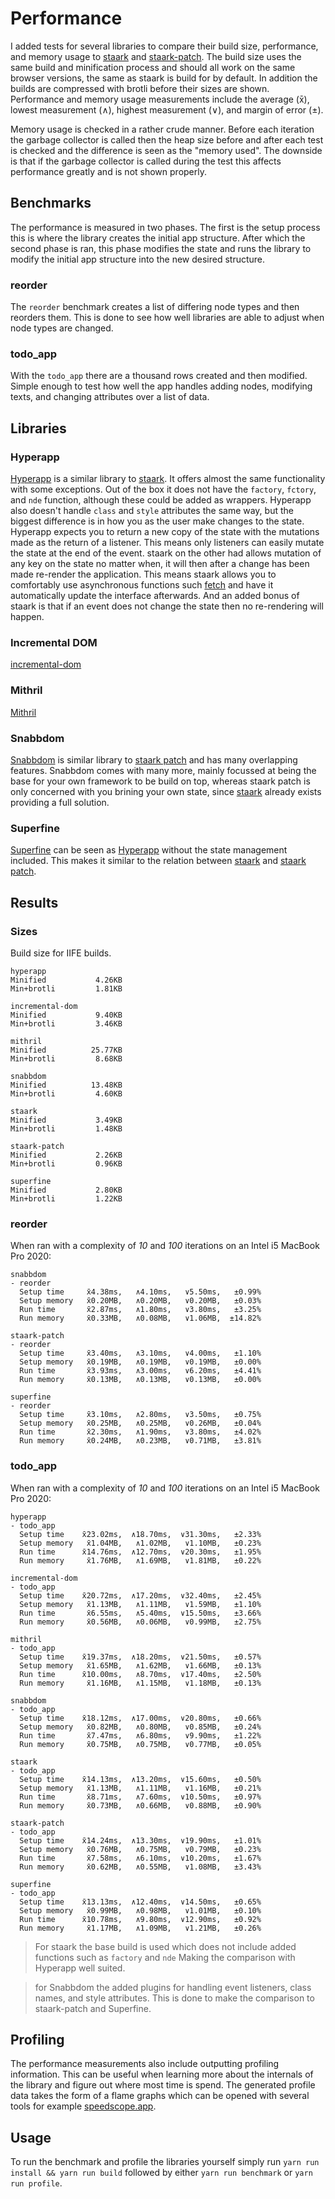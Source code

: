 # Performance

I added tests for several libraries to compare their build size, performance, and memory usage to [staark](https://github.com/doars/staark/tree/main/packages/staark#readme) and [staark-patch](https://github.com/doars/staark/tree/main/packages/staark-patch#readme). The build size uses the same build and minification process and should all work on the same browser versions, the same as staark is build for by default. In addition the builds are compressed with brotli before their sizes are shown. Performance and memory usage measurements include the average (x̄), lowest measurement (∧), highest measurement (∨), and margin of error (±).

Memory usage is checked in a rather crude manner. Before each iteration the garbage collector is called then the heap size before and after each test is checked and the difference is seen as the "memory used". The downside is that if the garbage collector is called during the test this affects performance greatly and is not shown properly.

## Benchmarks

The performance is measured in two phases. The first is the setup process this is where the library creates the initial app structure. After which the second phase is ran, this phase modifies the state and runs the library to modify the initial app structure into the new desired structure.

### reorder

The `reorder` benchmark creates a list of differing node types and then reorders them. This is done to see how well libraries are able to adjust when node types are changed.

### todo_app

With the `todo_app` there are a thousand rows created and then modified. Simple enough to test how well the app handles adding nodes, modifying texts, and changing attributes over a list of data.

## Libraries

### Hyperapp

[Hyperapp](https://github.com/jorgebucaran/hyperapp#readme) is a similar library to [staark](https://github.com/doars/staark/tree/main/packages/staark#readme). It offers almost the same functionality with some exceptions. Out of the box it does not have the `factory`, `fctory`, and `nde` function, although these could be added as wrappers. Hyperapp also doesn't handle `class` and `style` attributes the same way, but the biggest difference is in how you as the user make changes to the state. Hyperapp expects you to return a new copy of the state with the mutations made as the return of a listener. This means only listeners can easily mutate the state at the end of the event. staark on the other had allows mutation of any key on the state no matter when, it will then after a change has been made re-render the application. This means staark allows you to comfortably use asynchronous functions such [fetch](https://github.com/doars/staark/tree/main/packages/vroagn#readme) and have it automatically update the interface afterwards. And an added bonus of staark is that if an event does not change the state then no re-rendering will happen.

### Incremental DOM

[incremental-dom](https://github.com/google/incremental-dom#readme)

### Mithril

[Mithril](https://github.com/MithrilJS/mithril.js#readme)

### Snabbdom

[Snabbdom](https://github.com/snabbdom/snabbdom#readme) is similar library to [staark patch](https://github.com/doars/staark/tree/main/packages/staark-patch#readme) and has many overlapping features. Snabbdom comes with many more, mainly focussed at being the base for your own framework to be build on top, whereas staark patch is only concerned with you brining your own state, since [staark](https://github.com/doars/staark/tree/main/packages/staark#readme) already exists providing a full solution.

### Superfine

[Superfine](https://github.com/jorgebucaran/superfine#readme) can be seen as [Hyperapp](https://github.com/jorgebucaran/hyperapp#readme) without the state management included. This makes it similar to the relation between [staark](https://github.com/doars/staark/tree/main/packages/staark#readme) and [staark patch](https://github.com/doars/staark/tree/main/packages/staark-patch#readme).

## Results

### Sizes

Build size for IIFE builds.

```
hyperapp
Minified           4.26KB
Min+brotli         1.81KB

incremental-dom
Minified           9.40KB
Min+brotli         3.46KB

mithril
Minified          25.77KB
Min+brotli         8.68KB

snabbdom
Minified          13.48KB
Min+brotli         4.60KB

staark
Minified           3.49KB
Min+brotli         1.48KB

staark-patch
Minified           2.26KB
Min+brotli         0.96KB

superfine
Minified           2.80KB
Min+brotli         1.22KB
```

### reorder

When ran with a complexity of _10_ and _100_ iterations on an Intel i5 MacBook Pro 2020:

```
snabbdom
- reorder
  Setup time     x̄4.38ms,   ∧4.10ms,   ∨5.50ms,   ±0.99%
  Setup memory   x̄0.20MB,   ∧0.20MB,   ∨0.20MB,   ±0.03%
  Run time       x̄2.87ms,   ∧1.80ms,   ∨3.80ms,   ±3.25%
  Run memory     x̄0.33MB,   ∧0.08MB,   ∨1.06MB,  ±14.82%

staark-patch
- reorder
  Setup time     x̄3.40ms,   ∧3.10ms,   ∨4.00ms,   ±1.10%
  Setup memory   x̄0.19MB,   ∧0.19MB,   ∨0.19MB,   ±0.00%
  Run time       x̄3.93ms,   ∧3.00ms,   ∨6.20ms,   ±4.41%
  Run memory     x̄0.13MB,   ∧0.13MB,   ∨0.13MB,   ±0.00%

superfine
- reorder
  Setup time     x̄3.10ms,   ∧2.80ms,   ∨3.50ms,   ±0.75%
  Setup memory   x̄0.25MB,   ∧0.25MB,   ∨0.26MB,   ±0.04%
  Run time       x̄2.30ms,   ∧1.90ms,   ∨3.80ms,   ±4.02%
  Run memory     x̄0.24MB,   ∧0.23MB,   ∨0.71MB,   ±3.81%
```

### todo_app

When ran with a complexity of _10_ and _100_ iterations on an Intel i5 MacBook Pro 2020:

```
hyperapp
- todo_app
  Setup time    x̄23.02ms,  ∧18.70ms,  ∨31.30ms,   ±2.33%
  Setup memory   x̄1.04MB,   ∧1.02MB,   ∨1.10MB,   ±0.23%
  Run time      x̄14.76ms,  ∧12.70ms,  ∨20.30ms,   ±1.95%
  Run memory     x̄1.76MB,   ∧1.69MB,   ∨1.81MB,   ±0.22%

incremental-dom
- todo_app
  Setup time    x̄20.72ms,  ∧17.20ms,  ∨32.40ms,   ±2.45%
  Setup memory   x̄1.13MB,   ∧1.11MB,   ∨1.59MB,   ±1.10%
  Run time       x̄6.55ms,   ∧5.40ms,  ∨15.50ms,   ±3.66%
  Run memory     x̄0.56MB,   ∧0.06MB,   ∨0.99MB,   ±2.75%

mithril
- todo_app
  Setup time    x̄19.37ms,  ∧18.20ms,  ∨21.50ms,   ±0.57%
  Setup memory   x̄1.65MB,   ∧1.62MB,   ∨1.66MB,   ±0.13%
  Run time      x̄10.00ms,   ∧8.70ms,  ∨17.40ms,   ±2.50%
  Run memory     x̄1.16MB,   ∧1.15MB,   ∨1.18MB,   ±0.13%

snabbdom
- todo_app
  Setup time    x̄18.12ms,  ∧17.00ms,  ∨20.80ms,   ±0.66%
  Setup memory   x̄0.82MB,   ∧0.80MB,   ∨0.85MB,   ±0.24%
  Run time       x̄7.47ms,   ∧6.80ms,   ∨9.90ms,   ±1.22%
  Run memory     x̄0.75MB,   ∧0.75MB,   ∨0.77MB,   ±0.05%

staark
- todo_app
  Setup time    x̄14.13ms,  ∧13.20ms,  ∨15.60ms,   ±0.50%
  Setup memory   x̄1.13MB,   ∧1.11MB,   ∨1.16MB,   ±0.21%
  Run time       x̄8.71ms,   ∧7.60ms,  ∨10.50ms,   ±0.97%
  Run memory     x̄0.73MB,   ∧0.66MB,   ∨0.88MB,   ±0.90%

staark-patch
- todo_app
  Setup time    x̄14.24ms,  ∧13.30ms,  ∨19.90ms,   ±1.01%
  Setup memory   x̄0.76MB,   ∧0.75MB,   ∨0.79MB,   ±0.23%
  Run time       x̄7.58ms,   ∧6.10ms,  ∨10.20ms,   ±1.67%
  Run memory     x̄0.62MB,   ∧0.55MB,   ∨1.08MB,   ±3.43%

superfine
- todo_app
  Setup time    x̄13.13ms,  ∧12.40ms,  ∨14.50ms,   ±0.65%
  Setup memory   x̄0.99MB,   ∧0.98MB,   ∨1.01MB,   ±0.10%
  Run time      x̄10.78ms,   ∧9.80ms,  ∨12.90ms,   ±0.92%
  Run memory     x̄1.17MB,   ∧1.09MB,   ∨1.21MB,   ±0.26%
```

> For staark the base build is used which does not include added functions such as `factory` and `nde` Making the comparison with Hyperapp well suited.

> for Snabbdom the added plugins for handling event listeners, class names, and style attributes. This is done to make the comparison to staark-patch and Superfine.

## Profiling

The performance measurements also include outputting profiling information. This can be useful when learning more about the internals of the library and figure out where most time is spend. The generated profile data takes the form of a flame graphs which can be opened with several tools for example [speedscope.app](https://speedscope.app).

## Usage

To run the benchmark and profile the libraries yourself simply run `yarn run install && yarn run build` followed by either `yarn run benchmark` or `yarn run profile`.
